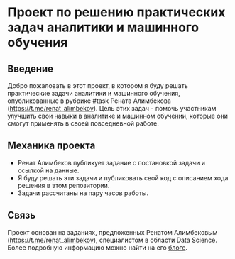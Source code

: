 # Проект по решению практических задач аналитики и машинного обучения

## Введение

Добро пожаловать в этот проект, в котором я буду решать практические задачи аналитики и машинного обучения, опубликованные в рубрике #task Рената Алимбекова (https://t.me/renat_alimbekov). Цель этих задач - помочь участникам улучшить свои навыки в аналитике и машинном обучении, которые они смогут применять в своей повседневной работе.

## Механика проекта

- Ренат Алимбеков публикует задание с постановкой задачи и ссылкой на данные.
- Я буду решать эти задачи и публиковать свой код с описанием хода решения в этом репозитории.
- Задачи рассчитаны на пару часов работы.

## Связь

Проект основан на заданиях, предложенных Ренатом Алимбековым (https://t.me/renat_alimbekov), специалистом в области Data Science. Более подробную информацию можно найти на его [блоге](https://alimbekov.com/).
